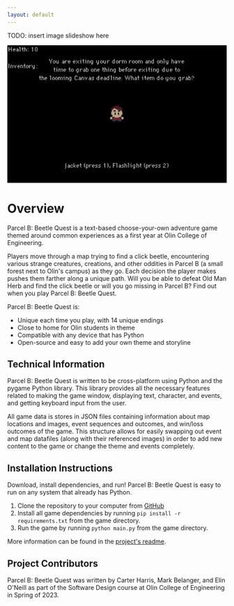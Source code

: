 ```yaml
---
layout: default
---
```


TODO: insert image slideshow here

![](images/pbbq-1.PNG)

# Overview

Parcel B: Beetle Quest is a text-based choose-your-own adventure game themed
around common experiences as a first year at Olin College of Engineering.

Players move through a map trying to find a click beetle, encountering various
strange creatures, creations, and other oddities in Parcel B (a small forest
next to Olin's campus) as they go. Each decision the player makes pushes them
farther along a unique path. Will you be able to defeat Old Man Herb and find
the click beetle or will you go missing in Parcel B? Find out when you play
Parcel B: Beetle Quest.

Parcel B: Beetle Quest is:
* Unique each time you play, with 14 unique endings
* Close to home for Olin students in theme
* Compatible with any device that has Python
* Open-source and easy to add your own theme and storyline

## Technical Information

Parcel B: Beetle Quest is written to be cross-platform using Python and the
pygame Python library. This library provides all the necessary features related
to making the game window, displaying text, character, and events, and getting
keyboard input from the user.

All game data is stores in JSON files containing information about map locations
and images, event sequences and outcomes, and win/loss outcomes of the game.
This structure allows for easily swapping out event and map datafiles (along
with their referenced images) in order to add new content to the game or
change the theme and events completely.

## Installation Instructions

Download, install dependencies, and run! Parcel B: Beetle Quest is easy to run
on any system that already has Python.
1. Clone the repository to your computer from
[GitHub](https://github.com/olincollege/parcel-b-beetle-quest)
2. Install all game  dependencies by running `pip install -r requirements.txt`
from the game directory.
3. Run the game by running `python main.py` from the game directory.

More information can be found in the
[project's readme](https://github.com/olincollege/parcel-b-beetle-quest).

## Project Contributors
Parcel B: Beetle Quest was written by Carter Harris, Mark Belanger, and Elin
O'Neill as part of the Software Design course at Olin College of Engineering in
Spring of 2023.
